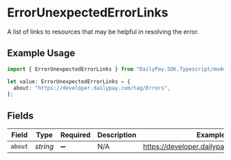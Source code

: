# ErrorUnexpectedErrorLinks

A list of links to resources that may be helpful in resolving the error.

## Example Usage

```typescript
import { ErrorUnexpectedErrorLinks } from "DailyPay.SDK.Typescript/models";

let value: ErrorUnexpectedErrorLinks = {
  about: "https://developer.dailypay.com/tag/Errors",
};
```

## Fields

| Field                                     | Type                                      | Required                                  | Description                               | Example                                   |
| ----------------------------------------- | ----------------------------------------- | ----------------------------------------- | ----------------------------------------- | ----------------------------------------- |
| `about`                                   | *string*                                  | :heavy_minus_sign:                        | N/A                                       | https://developer.dailypay.com/tag/Errors |